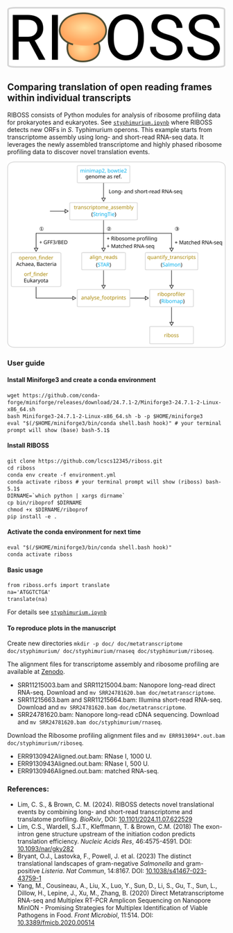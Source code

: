 ![logo](doc/riboss_logo.svg)

## Comparing translation of open reading frames within individual transcripts

RIBOSS consists of Python modules for analysis of ribosome profiling data for prokaryotes and eukaryotes. See [`styphimurium.ipynb`](https://github.com/lcscs12345/riboss/blob/master/styphimurium.ipynb) where RIBOSS detects new ORFs in _S_. Typhimurium operons. This example starts from transcriptome assembly using long- and short-read RNA-seq data. It leverages the newly assembled transcriptome and highly phased ribosome profiling data to discover novel translation events.

![Flow Chart](doc/flow_chart.svg)

### User guide

#### Install Miniforge3 and create a conda environment

```
wget https://github.com/conda-forge/miniforge/releases/download/24.7.1-2/Miniforge3-24.7.1-2-Linux-x86_64.sh
bash Miniforge3-24.7.1-2-Linux-x86_64.sh -b -p $HOME/miniforge3
eval "$(/$HOME/miniforge3/bin/conda shell.bash hook)" # your terminal prompt will show (base) bash-5.1$
```

<!-- conda create -n riboss -y
conda activate riboss
conda install -y \
    -c conda-forge -c bioconda \
    boost-cpp seqan-library=1.4.2 \
    jupyter pandas \
    pysam seaborn matplotlib \
    stringtie=2.2.3 salmon \
    biopython htslib samtools bedtools pyranges minimap2 star tqdm jupyter \
    ucsc-gtftogenepred ucsc-bedtogenepred ucsc-genepredtobed ucsc-bedsort ucsc-bedtobigbed \
    pyfaidx rseqc
conda activate riboss
conda install bioconda::bowtie2 -y
conda env export > environment.yml -->

#### Install RIBOSS

```
git clone https://github.com/lcscs12345/riboss.git
cd riboss
conda env create -f environment.yml
conda activate riboss # your terminal prompt will show (riboss) bash-5.1$
DIRNAME=`which python | xargs dirname`
cp bin/riboprof $DIRNAME
chmod +x $DIRNAME/riboprof
pip install -e .
```

<!-- pip install git+git://github.com/lcscs12345/riboss.git#egg=riboss -->

#### Activate the conda environment for next time

```
eval "$(/$HOME/miniforge3/bin/conda shell.bash hook)"
conda activate riboss
```

#### Basic usage

```
from riboss.orfs import translate
na='ATGGTCTGA'
translate(na)
```
For details see [`styphimurium.ipynb`](https://github.com/lcscs12345/riboss/blob/master/styphimurium.ipynb)

#### To reproduce plots in the manuscript

Create new directories `mkdir -p doc/ doc/metatranscriptome doc/styphimurium/ doc/styphimurium/rnaseq doc/styphimurium/riboseq`.

The alignment files for transcriptome assembly and ribosome profiling are available at [Zenodo](https://doi.org/10.5281/zenodo.13997374).

- SRR11215003.bam and SRR11215004.bam: Nanopore long-read direct RNA-seq. Download and `mv SRR24781620.bam doc/metatranscriptome`.
- SRR11215663.bam and SRR11215664.bam: Illumina short-read RNA-seq. Download and `mv SRR24781620.bam doc/metatranscriptome`.
- SRR24781620.bam: Nanopore long-read cDNA sequencing. Download and `mv SRR24781620.bam doc/styphimurium/rnaseq`.

Download the Ribosome profiling alignment files and `mv ERR913094*.out.bam doc/styphimurium/riboseq`.

- ERR9130942Aligned.out.bam: RNase I, 1000 U.
- ERR9130943Aligned.out.bam: RNase I, 500 U.
- ERR9130946Aligned.out.bam: matched RNA-seq.

### References:

- Lim, C. S., & Brown, C. M. (2024). RIBOSS detects novel translational events by combining long- and short-read transcriptome and translatome profiling. _BioRxiv_, DOI: [10.1101/2024.11.07.622529](https://doi.org/10.1101/2024.11.07.622529)
- Lim, C.S., Wardell, S.J.T., Kleffmann, T. & Brown, C.M. (2018) The exon-intron gene structure upstream of the initiation codon predicts translation efficiency. _Nucleic Acids Res_, 46:4575-4591. DOI: [10.1093/nar/gky282](https://doi.org/10.1093/nar/gky282)
- Bryant, O.J., Lastovka, F., Powell, J. et al. (2023) The distinct translational landscapes of gram-negative _Salmonella_ and gram-positive _Listeria_. _Nat Commun_, 14:8167. DOI: [10.1038/s41467-023-43759-1](https://doi.org/10.1038/s41467-023-43759-1)
- Yang, M., Cousineau, A., Liu, X., Luo, Y., Sun, D., Li, S., Gu, T., Sun, L., Dillow, H., Lepine, J., Xu, M., Zhang, B. (2020) Direct Metatranscriptome RNA-seq and Multiplex RT-PCR Amplicon Sequencing on Nanopore MinION - Promising Strategies for Multiplex Identification of Viable Pathogens in Food. _Front Microbiol_, 11:514. DOI: [10.3389/fmicb.2020.00514](https://doi.org/10.3389/fmicb.2020.00514)
